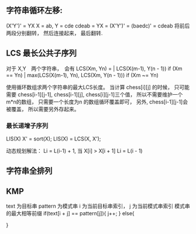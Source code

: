 
## 字符串循环左移:
(X'Y')' = YX
X = ab, Y = cde
cdeab = YX = (X'Y')' = (baedc)' = cdeab
将前后两段分别翻转， 然后连接起来， 最后翻转.

## LCS 最长公共子序列

对于 X,Y　两个字符串，　会有
LCS(Xm, Yn) = |  LCS(X(m-1), Y(n - 1)) if (Xm == Yn)
             |  max(LCS(X(m-1), Yn), LCS(Xm, Y(n - 1)))  if (Xm ~= Yn)

使用循环数组求两个字符串的最大LCS长度。
当计算 chess[i][j] 的时候， 只可能需要 chess[i-1][j-1], chess[i-1][j], chess[i][j-1]三个值， 
所以不需要维护一个m*n的数组， 只需要一个长度为n 的数组循环覆盖即可， 另外, chess[i-1][j-1]会被覆盖， 所以需要另外存起来。 

### 最长递增子序列
LIS(X)
X' = sort(X);
LIS(X) = LCS(X, X');

动态规划解法：
Li = L(i-1) + 1, 当 X[i] > X[i + 1]
Li = L(i - 1)

## 字符串全排列

## KMP
text 为目标串
pattern 为模式串
i 为当前目标串索引， j 为当前模式串索引
模式串的最大相等前缀
if(text[i + j] == pattern[j]){
    j++;
} else{

}
